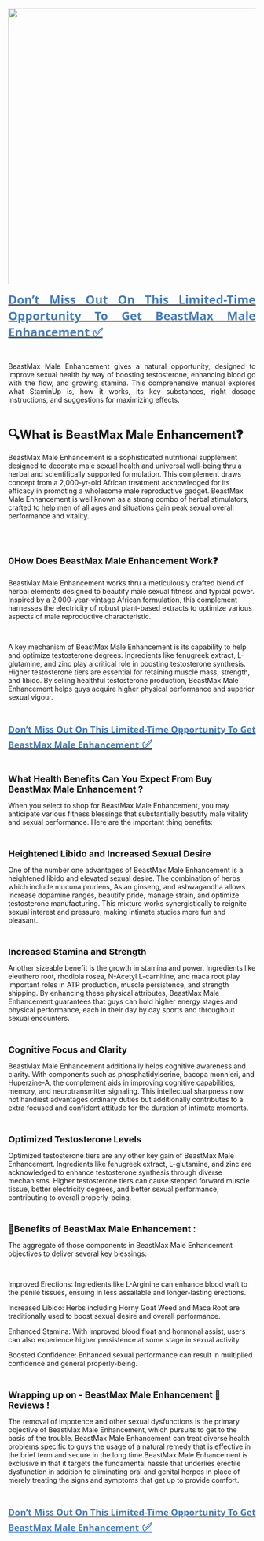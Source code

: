 <p align="justify">&nbsp;</p>
<p align="left">&nbsp;</p>
<p align="left"><a href="https://besthealthtopic.com/beastmax-buy/"><strong><span style="color: #704f43;"><span style="font-family: 'Open Sans', arial, sans-serif;"><span style="font-size: large;"><u><strong><img src="https://besthealthtopic.com/wp-content/uploads/2025/07/BeastMax-Male-Enhancement-Price.png" alt="" width="1005" height="560" /></strong></u></span></span></span></strong></a></p>
<p align="justify"><a href="https://www.facebook.com/BeastMaxMaleEnhancement/"><span style="color: #477db8;"><span style="font-family: 'Segoe UI', 'Helvetica Neue', Helvetica, Roboto, Oxygen, Ubuntu, Cantarell, 'Fira Sans', 'Droid Sans', sans-serif;"><span style="font-size: x-large;"><u><strong>Don&rsquo;t Miss Out On This Limited-Time Opportunity To Get BeastMax Male Enhancement</strong></u></span></span></span></a><a href="https://www.facebook.com/BeastMaxMaleEnhancement/"><span style="color: #477db8;"><span style="font-family: 'Segoe UI', 'Helvetica Neue', Helvetica, Roboto, Oxygen, Ubuntu, Cantarell, 'Fira Sans', 'Droid Sans', sans-serif;"><span style="font-size: x-large;"><u><strong><strong> ✅</strong></strong></u></span></span></span></a></p>
<p align="justify">&nbsp;</p>
<p align="justify">BeastMax Male Enhancement gives a natural opportunity, designed to improve sexual health by way of boosting testosterone, enhancing blood go with the flow, and growing stamina. This comprehensive manual explores what StaminUp is, how it works, its key substances, right dosage instructions, and suggestions for maximizing effects.</p>
<p align="justify">&nbsp;</p>
<p><span style="font-size: x-large;"><strong>🔍What is BeastMax Male Enhancement❓</strong></span></p>
<p>BeastMax Male Enhancement is a sophisticated nutritional supplement designed to decorate male sexual health and universal well-being thru a herbal and scientifically supported formulation. This complement draws concept from a 2,000-yr-old African treatment acknowledged for its efficacy in promoting a wholesome male reproductive gadget. BeastMax Male Enhancement is well known as a strong combo of herbal stimulators, crafted to help men of all ages and situations gain peak sexual overall performance and vitality.</p>
<p>&nbsp;</p>
<h1><span style="font-size: large;"><strong>0How Does BeastMax Male Enhancement Work❓</strong></span></h1>
<p>BeastMax Male Enhancement works thru a meticulously crafted blend of herbal elements designed to beautify male sexual fitness and typical power. Inspired by a 2,000-year-vintage African formulation, this complement harnesses the electricity of robust plant-based extracts to optimize various aspects of male reproductive characteristic.</p>
<p>&nbsp;</p>
<p>A key mechanism of BeastMax Male Enhancement is its capability to help and optimize testosterone degrees. Ingredients like fenugreek extract, L-glutamine, and zinc play a critical role in boosting testosterone synthesis. Higher testosterone tiers are essential for retaining muscle mass, strength, and libido. By selling healthful testosterone production, BeastMax Male Enhancement helps guys acquire higher physical performance and superior sexual vigour.</p>
<p>&nbsp;</p>
<p align="justify"><strong><strong><a href="https://www.facebook.com/BeastMaxMaleEnhancement/"><span style="color: #477db8;"><span style="font-family: 'Segoe UI', 'Helvetica Neue', Helvetica, Roboto, Oxygen, Ubuntu, Cantarell, 'Fira Sans', 'Droid Sans', sans-serif;"><span style="font-size: x-large;"><u><span style="font-size: large;">Don&rsquo;t Miss Out On This Limited-Time Opportunity To Get BeastMax Male Enhancement</span></u></span></span></span></a></strong><strong><a href="https://www.facebook.com/BeastMaxMaleEnhancement/"><span style="color: #477db8;"><span style="font-family: 'Segoe UI', 'Helvetica Neue', Helvetica, Roboto, Oxygen, Ubuntu, Cantarell, 'Fira Sans', 'Droid Sans', sans-serif;"><span style="font-size: x-large;"><u> ✅</u></span></span></span></a></strong></strong></p>
<p>&nbsp;</p>
<p><span style="font-size: large;"><strong>What Health Benefits Can You Expect From Buy BeastMax Male Enhancement ?</strong></span></p>
<p>When you select to shop for BeastMax Male Enhancement, you may anticipate various fitness blessings that substantially beautify male vitality and sexual performance. Here are the important thing benefits:</p>
<p>&nbsp;</p>
<p><span style="font-size: large;"><strong>Heightened Libido and Increased Sexual Desire</strong></span></p>
<p>One of the number one advantages of BeastMax Male Enhancement is a heightened libido and elevated sexual desire. The combination of herbs which include mucuna pruriens, Asian ginseng, and ashwagandha allows increase dopamine ranges, beautify pride, manage strain, and optimize testosterone manufacturing. This mixture works synergistically to reignite sexual interest and pressure, making intimate studies more fun and pleasant.</p>
<p>&nbsp;</p>
<p><span style="font-size: large;"><strong>Increased Stamina and Strength</strong></span></p>
<p>Another sizeable benefit is the growth in stamina and power. Ingredients like eleuthero root, rhodiola rosea, N-Acetyl L-carnitine, and maca root play important roles in ATP production, muscle persistence, and strength shipping. By enhancing these physical attributes, BeastMax Male Enhancement guarantees that guys can hold higher energy stages and physical performance, each in their day by day sports and throughout sexual encounters.</p>
<p>&nbsp;</p>
<p><span style="font-size: large;"><strong>Cognitive Focus and Clarity</strong></span></p>
<p>BeastMax Male Enhancement additionally helps cognitive awareness and clarity. With components such as phosphatidylserine, bacopa monnieri, and Huperzine-A, the complement aids in improving cognitive capabilities, memory, and neurotransmitter signaling. This intellectual sharpness now not handiest advantages ordinary duties but additionally contributes to a extra focused and confident attitude for the duration of intimate moments.</p>
<p>&nbsp;</p>
<p><span style="font-size: large;"><strong>Optimized Testosterone Levels</strong></span></p>
<p>Optimized testosterone tiers are any other key gain of BeastMax Male Enhancement. Ingredients like fenugreek extract, L-glutamine, and zinc are acknowledged to enhance testosterone synthesis through diverse mechanisms. Higher testosterone tiers can cause stepped forward muscle tissue, better electricity degrees, and better sexual performance, contributing to overall properly-being.</p>
<p>&nbsp;</p>
<p><span style="font-size: large;"><strong>🐥Benefits of BeastMax Male Enhancement :</strong></span></p>
<p>The aggregate of those components in BeastMax Male Enhancement objectives to deliver several key blessings:</p>
<p>&nbsp;</p>
<p>Improved Erections: Ingredients like L-Arginine can enhance blood waft to the penile tissues, ensuing in less assailable and longer-lasting erections.</p>
<p>Increased Libido: Herbs including Horny Goat Weed and Maca Root are traditionally used to boost sexual desire and overall performance.</p>
<p>Enhanced Stamina: With improved blood float and hormonal assist, users can also experience higher persistence at some stage in sexual activity.</p>
<p>Boosted Confidence: Enhanced sexual performance can result in multiplied confidence and general properly-being.</p>
<p>&nbsp;</p>
<p><span style="font-size: large;"><strong>Wrapping up on - BeastMax Male Enhancement 🍆Reviews !</strong></span></p>
<p>The removal of impotence and other sexual dysfunctions is the primary objective of BeastMax Male Enhancement, which pursuits to get to the basis of the trouble. BeastMax Male Enhancement can treat diverse health problems specific to guys the usage of a natural remedy that is effective in the brief term and secure in the long time.BeastMax Male Enhancement is exclusive in that it targets the fundamental hassle that underlies erectile dysfunction in addition to eliminating oral and genital herpes in place of merely treating the signs and symptoms that get up to provide comfort.</p>
<p>&nbsp;</p>
<p align="justify"><strong><strong><a href="https://www.facebook.com/BeastMaxMaleEnhancement/"><span style="color: #477db8;"><span style="font-family: 'Segoe UI', 'Helvetica Neue', Helvetica, Roboto, Oxygen, Ubuntu, Cantarell, 'Fira Sans', 'Droid Sans', sans-serif;"><span style="font-size: x-large;"><u><span style="font-size: large;">Don&rsquo;t Miss Out On This Limited-Time Opportunity To Get BeastMax Male Enhancement</span></u></span></span></span></a></strong><strong><a href="https://www.facebook.com/BeastMaxMaleEnhancement/"><span style="color: #477db8;"><span style="font-family: 'Segoe UI', 'Helvetica Neue', Helvetica, Roboto, Oxygen, Ubuntu, Cantarell, 'Fira Sans', 'Droid Sans', sans-serif;"><span style="font-size: x-large;"><u> ✅</u></span></span></span></a></strong></strong></p>
<p align="justify">&nbsp;</p>
